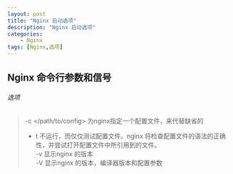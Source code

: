 ```yaml
---
layout: post  
title: "Nginx 启动选项"  
description: "Nginx 启动选项"  
categories:
    - Nginx
tags: [Nginx,选项]  
---
```

## Nginx 命令行参数和信号 ##
###### 选项 ######
>-c </path/to/config> 为nginx指定一个配置文件，来代替缺省的  
>- t 不运行，而仅仅测试配置文件。nginx 将检查配置文件的语法的正确性，并尝试打开配置文件中所引用到的文件。  
>-v 显示nginx 的版本  
>-V 显示nginx 的版本，编译器版本和配置参数  


